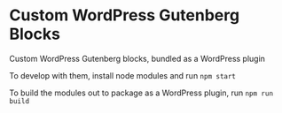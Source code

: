 # Custom WordPress Gutenberg Blocks

Custom WordPress Gutenberg blocks, bundled as a WordPress plugin

To develop with them, install node modules and run `npm start`

To build the modules out to package as a WordPress plugin, run `npm run build`
